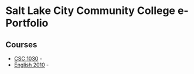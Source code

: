 # Salt Lake City Community College e-Portfolio

## Courses

* [CSC 1030](TODO) - 
* [English 2010](TODO) - 
